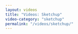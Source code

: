 ```yaml
---
layout: videos
title: "Videos: Sketchup"
video-category: "sketchup"
permalink: "/videos/sketchup/"
---
```


